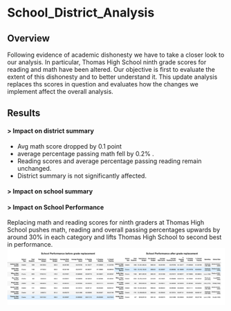 # School_District_Analysis

## Overview 
Following evidence of academic dishonesty we have to take a closer look to our analysis. In particular, Thomas High School ninth grade scores for reading and math
have been altered. Our objective is first to evaluate the extent of this dishonesty and to better understand it. This update analysis replaces ths scores in question and evaluates how the changes we implement affect the overall analysis. 

## Results

#### > Impact on district summary
- Avg math score dropped by 0.1 point
- average percentage passing math fell by 0.2% . 
- Reading scores and average percentage passing reading remain unchanged. 
- District summary is not significantly affected. 

#### > Impact on school summary 


#### > Impact on School Performance
Replacing math and reading scores for ninth graders at Thomas High School pushes math, reading and overall passing percentages upwards by around 30% in each category and lifts Thomas High School to second best in performance. 
![](Resources/images/school_performance.png)

